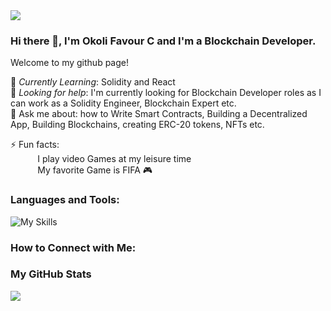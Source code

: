 <img src="https://images.unsplash.com/photo-1444492417251-9c84a5fa18e0?ixlib=rb-1.2.1&ixid=eyJhcHBfaWQiOjEyMDd9&auto=format&fit=crop&w=975&h=300&q=80"/>
 


### Hi there 👋, I'm Okoli Favour C and I'm a Blockchain Developer.
Welcome to my github page! <br> 
 
<!-- Resume:  [Okoli Favour C](https://resume.okoli.com) (PDF download) -->
 
 
🌱 *Currently Learning*: Solidity and React<br> 
🤔 *Looking for help*: I'm currently looking for Blockchain Developer roles as I can work as a Solidity Engineer, Blockchain Expert etc.<br>
💬 Ask me about: how to Write Smart Contracts, Building a Decentralized App, Building Blockchains, creating ERC-20 tokens, NFTs etc. <br>
 
⚡ Fun facts:<br>
&nbsp;&nbsp;&nbsp;&nbsp;&nbsp;&nbsp;&nbsp;&nbsp;&nbsp;&nbsp; I play video Games at my leisure time<br>
&nbsp;&nbsp;&nbsp;&nbsp;&nbsp;&nbsp;&nbsp;&nbsp;&nbsp;&nbsp; My favorite Game is FIFA  🎮  <br>
 
### Languages and Tools:

<img src="https://camo.githubusercontent.com/02fd451f2a155529b8f478c925b44e2dfedab8cd3373a551e09f2849716667df/68747470733a2f2f736b696c6c69636f6e732e6465762f69636f6e733f693d68746d6c2c6373732c6a732c6e6578742c7673636f64652c63732c646f746e65742c626f6f7473747261702c666c75747465722c6769746875622c736f6c6964697479" alt="My Skills" data-canonical-src="https://skillicons.dev/icons?i=html,css,js,React,NEXT JS,github,solidity" style="max-width: 100%;">



### How to Connect with Me:

### My GitHub Stats
<img 
   src="https://github-readme-stats.vercel.app/api?username=okolicodes7&show_icons=true&theme=tokyonight" 
/>
